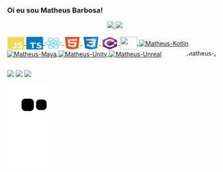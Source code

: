### Oi eu sou Matheus Barbosa!

<div align="center">
  <a href="https://github.com/HOLLYFNX">
  <img height="180em" src="https://github-readme-stats.vercel.app/api?username=HOLLYFNX&show_icons=true&theme=dracula&include_all_commits=true&count_private=true"/>
  <img height="180em" src="https://github-readme-stats.vercel.app/api/top-langs/?username=HOLLYFNX&layout=compact&langs_count=7&theme=dracula"/>
</div>
  <div style="display: inline_block"><br>
  <img align="center" alt="Matheus-Js" height="30" width="40" src="https://raw.githubusercontent.com/devicons/devicon/master/icons/javascript/javascript-plain.svg">
  <img align="center" alt="Matheus-Ts" height="30" width="40" src="https://raw.githubusercontent.com/devicons/devicon/master/icons/typescript/typescript-plain.svg">
  <img align="center" alt="Matheus-React" height="30" width="40" src="https://raw.githubusercontent.com/devicons/devicon/master/icons/react/react-original.svg">
  <img align="center" alt="Matheus-HTML" height="30" width="40" src="https://raw.githubusercontent.com/devicons/devicon/master/icons/html5/html5-original.svg">
  <img align="center" alt="Matheus-CSS" height="30" width="40" src="https://raw.githubusercontent.com/devicons/devicon/master/icons/css3/css3-original.svg">   
  <img align="center" alt="Matheus-Csharp" height="30" width="40" src="https://raw.githubusercontent.com/devicons/devicon/master/icons/csharp/csharp-original.svg">
  <img align="center" alt"Matheus-Swift" height="30" width="40" src="https://cdn.jsdelivr.net/gh/devicons/devicon/icons/swift/swift-original.svg" >
  <img align="center" alt="Matheus-Kotlin" height="30" width="40" src="https://cdn.jsdelivr.net/gh/devicons/devicon/icons/kotlin/kotlin-original.svg" >  
  <img align="center" alt="Matheus-Maya" height="30" width="40" src="https://cdn.jsdelivr.net/gh/devicons/devicon/icons/maya/maya-original.svg" >
  <img align="center" alt="Matheus-Unity" height="30" width="40" src="https://cdn.jsdelivr.net/gh/devicons/devicon/icons/unity/unity-original.svg" >
  <img align="center" alt="Matheus-Unreal" height="30" width="40" src="https://cdn.jsdelivr.net/gh/devicons/devicon/icons/unrealengine/unrealengine-original.svg" >
  <img align="right" alt="Matheus-pic" height="150" style="border-radius:50px;" src="https://i.pinimg.com/originals/9d/8f/51/9d8f514d14d048a8503b7c9b0bd958dd.jpg">
</div>    
  
 
  ##
  
  <div>
    <a href="mailto:mathisilva9@gmail.com"><img src="https://img.shields.io/badge/Gmail-D14836?style=for-the-badge&logo=gmail&logoColor=white" target="_blank"></a>
    <a href="https://instagram.com/b_arbosa"><img src="https://img.shields.io/badge/-Instagram-%23E4405F?style=for-the-badge&logo=instagram&logoColor=white" target="_blank"></a>
     <a href="https://www.linkedin.com/in/matheus-barbosa-benedito"><img src="https://img.shields.io/badge/-LinkedIn-%230077B5?style=for-the-badge&logo=linkedin&logoColor=white" target="_blank"></a>
    
![Snake animation](https://github.com/HOLLYFNX/HOLLYFNX/blob/output/github-contribution-grid-snake.svg)
  </div>  
   
